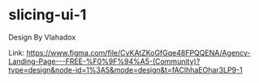 # slicing-ui-1

Design By Vlahadox

Link: https://www.figma.com/file/CvKAtZKoGfGqe48FPQQENA/Agency-Landing-Page---FREE-%F0%9F%94%A5-(Community)?type=design&node-id=1%3A5&mode=design&t=fAClhhaEOhar3LP9-1
